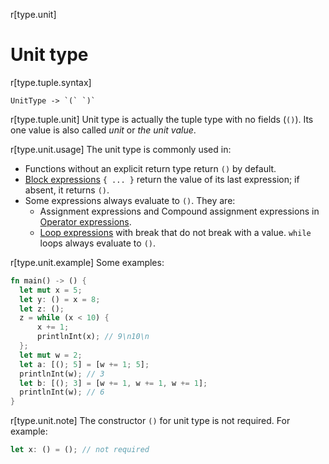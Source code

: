 r[type.unit]
# Unit type

r[type.tuple.syntax]
```grammar,types
UnitType -> `(` `)`
```

r[type.tuple.unit]
Unit type is actually the tuple type with no fields (`()`).
Its one value is also called *unit* or *the unit value*.

r[type.unit.usage]
The unit type is commonly used in:
- Functions without an explicit return type return `()` by default.
- [Block expressions](../expressions/block-expr.md) `{ ... }` return the value of its last expression; if absent, it returns `()`.
- Some expressions always evaluate to `()`. They are:
  - Assignment expressions and Compound assignment expressions in [Operator expressions](../expressions/operator-expr.md#assignment-expressions).
  - [Loop expressions](../expressions/loop-expr.md) with break that do not break with a value. `while` loops always evaluate to `()`.

r[type.unit.example]
Some examples:
```rust
fn main() -> () {
  let mut x = 5;    
  let y: () = x = 8;
  let z: ();
  z = while (x < 10) {
      x += 1;
      printlnInt(x); // 9\n10\n
  };
  let mut w = 2;
  let a: [(); 5] = [w += 1; 5];
  printlnInt(w); // 3
  let b: [(); 3] = [w += 1, w += 1, w += 1];
  printlnInt(w); // 6
}
```

r[type.unit.note]
The constructor `()` for unit type is not required. For example:
```rust
let x: () = (); // not required
```
